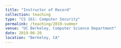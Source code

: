 ```yaml
---
title: "Instructor of Record"
collection: teaching
type: "CS 161: Computer Security"
permalink: /teaching/2019-summer
venue: "UC Berkeley, Computer Science Department"
date: 2019-06-20
location: "Berkeley, CA"
---
```

